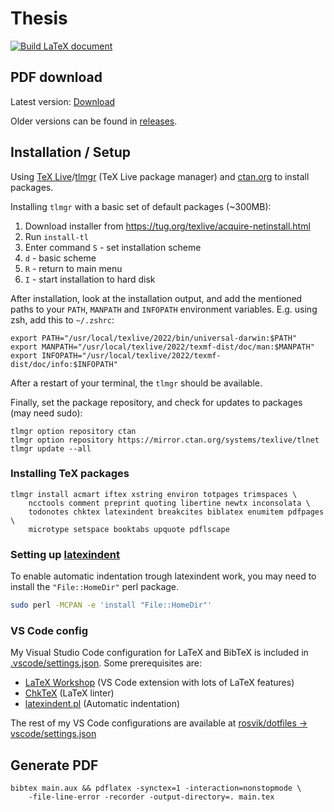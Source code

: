 # Thesis


<!-- Replace the urls here to get a badge of build status. You can find yours at [your-repo-url]/actions/workflows/build-latex.yml > "..." > "Create status badge". (Or just replace the repo refrence in the URLs below) -->

[![Build LaTeX document](https://github.com/rosvik/thesis/workflows/Build%20LaTeX%20document/badge.svg)](https://github.com/rosvik/thesis/actions/workflows/build-latex.yml)


## PDF download

<!-- Update the urls here to get direct links to downloads -->

Latest version: [Download](https://github.com/rosvik/thesis/releases/latest/download/main.pdf)

Older versions can be found in [releases](https://github.com/rosvik/thesis/releases/).

## Installation / Setup

Using [TeX Live](https://tug.org/texlive/quickinstall.html)/[tlmgr](https://www.tug.org/texlive/tlmgr.html) (TeX Live package manager) and [ctan.org](https://www.ctan.org/) to install packages.

Installing `tlmgr` with a basic set of default packages (~300MB):

1. Download installer from https://tug.org/texlive/acquire-netinstall.html
2. Run `install-tl`
3. Enter command `S` - set installation scheme
4. `d` - basic scheme
5. `R` - return to main menu
6. `I` - start installation to hard disk

After installation, look at the installation output, and add the mentioned paths to your `PATH`, `MANPATH` and `INFOPATH` environment variables. E.g. using zsh, add this to `~/.zshrc`:

```
export PATH="/usr/local/texlive/2022/bin/universal-darwin:$PATH"
export MANPATH="/usr/local/texlive/2022/texmf-dist/doc/man:$MANPATH"
export INFOPATH="/usr/local/texlive/2022/texmf-dist/doc/info:$INFOPATH"
```

After a restart of your terminal, the `tlmgr` should be available.

Finally, set the package repository, and check for updates to packages (may need sudo):

```
tlmgr option repository ctan
tlmgr option repository https://mirror.ctan.org/systems/texlive/tlnet
tlmgr update --all
```

### Installing TeX packages

<!-- ```
tlmgr install acmart iftex xstring environ totpages trimspaces manyfoot \
    ncctools comment balance preprint quoting libertine newtx zi4 inconsolata \
    todonotes chktex latexindent breakcites biblatex enumitem pdfpages
```
not present: zi4, balance, manyfoot -->

```
tlmgr install acmart iftex xstring environ totpages trimspaces \
    ncctools comment preprint quoting libertine newtx inconsolata \
    todonotes chktex latexindent breakcites biblatex enumitem pdfpages \
    microtype setspace booktabs upquote pdflscape
```


### Setting up [latexindent](https://github.com/cmhughes/latexindent.pl)

To enable automatic indentation trough latexindent work, you may need to install the `"File::HomeDir"` perl package.

```sh
sudo perl -MCPAN -e 'install "File::HomeDir"'
```

### VS Code config

My Visual Studio Code configuration for LaTeX and BibTeX is included in [.vscode/settings.json](.vscode/settings.json). Some prerequisites are:

- [LaTeX Workshop](https://marketplace.visualstudio.com/items?itemName=James-Yu.latex-workshop) (VS Code extension with lots of LaTeX features)
- [ChkTeX](https://www.nongnu.org/chktex/) (LaTeX linter)
- [latexindent.pl](https://github.com/cmhughes/latexindent.pl) (Automatic indentation)

The rest of my VS Code configurations are available at [rosvik/dotfiles -> vscode/settings.json](https://github.com/rosvik/dotfiles/blob/master/vscode/settings.json)

## Generate PDF

```
bibtex main.aux && pdflatex -synctex=1 -interaction=nonstopmode \
    -file-line-error -recorder -output-directory=. main.tex
```
